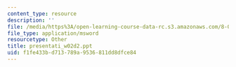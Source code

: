 ```yaml
---
content_type: resource
description: ''
file: /media/https%3A/open-learning-course-data-rc.s3.amazonaws.com/8-02t-electricity-and-magnetism-spring-2005/f1fe433bd713789a9536811dd8dfce84_presentati_w02d2.ppt
file_type: application/msword
resourcetype: Other
title: presentati_w02d2.ppt
uid: f1fe433b-d713-789a-9536-811dd8dfce84
---
```

